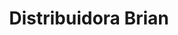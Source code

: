 ---
title: "Distribuidora Brian"
url: /ciudad-autonoma-de-buenos-aires/distribuidora-brian/
shop: Allgemein
---